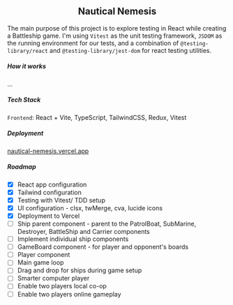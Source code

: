 <h2 align="center"> Nautical Nemesis </h1>

The main purpose of this project is to explore testing in React while creating a Battleship game. I'm using `Vitest` as the unit testing framework, `JSDOM` as the running environment for our tests, and a combination of `@testing-library/react` and `@testing-library/jest-dom` for react testing utilities.

<!-- ![progress](./docs/current-progress1.jpg) -->

##### How it works

...


##### Tech Stack 

`Frontend`: React + Vite, TypeScript, TailwindCSS, Redux, Vitest

##### Deployment
 
[nautical-nemesis.vercel.app](https://nautical-nemesis.vercel.app/)

##### Roadmap

- [x] React app configuration
- [x] Tailwind configuration
- [x] Testing with Vitest/ TDD setup
- [x] UI configuration - clsx, twMerge, cva, lucide icons
- [x] Deployment to Vercel 
- [ ] Ship parent component - parent to the PatrolBoat, SubMarine, Destroyer, BattleShip and Carrier components
- [ ] Implement individual ship components 
- [ ] GameBoard component - for player and opponent's boards
- [ ] Player component
- [ ] Main game loop
- [ ] Drag and drop for ships during game setup
- [ ] Smarter computer player 
- [ ] Enable two players local co-op 
- [ ] Enable two players  online gameplay
